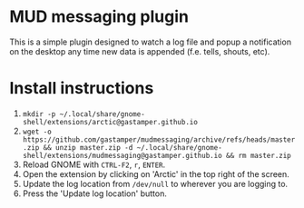 # MUD messaging plugin
This is a simple plugin designed to watch a log file and popup a notification on the desktop
any time new data is appended (f.e. tells, shouts, etc).

# Install instructions
1. `mkdir -p ~/.local/share/gnome-shell/extensions/arctic@gastamper.github.io`
2. `wget -o https://github.com/gastamper/mudmessaging/archive/refs/heads/master.zip && unzip master.zip -d ~/.local/share/gnome-shell/extensions/mudmessaging@gastamper.github.io && rm master.zip`
3. Reload GNOME with `CTRL-F2`, `r`, `ENTER`.
4. Open the extension by clicking on 'Arctic' in the top right of the screen.
5. Update the log location from `/dev/null` to wherever you are logging to.
6. Press the 'Update log location' button.